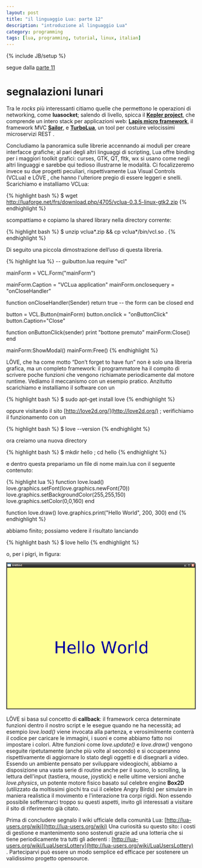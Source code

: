 ```yaml
---
layout: post
title: "il linguaggio Lua: parte 12"
description: "introduzione al linguaggio Lua"
category: programming
tags: [lua, programming, tutorial, linux, italian]
---
```

{% include JB/setup %}

segue dalla [parte 11](http://ilmanzo.github.io/programming/2018/09/04/il-linguaggio-lua-11)

# segnalazioni lunari

Tra le *rocks* più interessanti citiamo quelle che permettono le operazioni di networking, come **luasocket**; salendo di livello, spicca il [**Kepler project**](https://github.com/keplerproject), che comprende un intero stack per applicazioni web: [**Lapis micro framework**](http://leafo.net/lapis/), il framework MVC [**Sailor**](http://sailorproject.org/), e [**TurboLua**](https://turbo.readthedocs.io/en/latest/), un tool per costuire velocissimi microservizi REST .

Concludiamo la panoramica sulle librerie accennando ai moduli per creare interfacce grafiche; al pari degli altri linguaggi di scripting, Lua offre binding per i maggiori toolkit grafici: curses, GTK, QT, fltk, wx si usano come negli altri linguaggi e sarebbe qui tedioso illustrarne le modalità. Ci focalizzeremo invece su due progetti peculiari, rispettivamente Lua Visual Controls (VCLua) e LÖVE , che hanno l'ulteriore pregio di essere leggeri e snelli.
Scarichiamo e installiamo VCLua:

{% highlight bash %}
$ wget http://luaforge.net/frs/download.php/4705/vclua-0.3.5-linux-gtk2.zip
{% endhighlight %}

scompattiamo e copiamo la shared library nella directory corrente:

{% highlight bash %}
$ unzip vclua*.zip && cp vclua*/bin/vcl.so .
{% endhighlight %}

Di seguito una piccola dimostrazione dell’uso di questa libreria.

{% highlight lua %}
-- guibutton.lua
require "vcl"

mainForm = VCL.Form("mainForm")

mainForm.Caption = "VCLua application"
mainForm.onclosequery = "onCloseHandler" 

function onCloseHandler(Sender)
	return true -- the form can be closed
end

button = VCL.Button(mainForm)
button.onclick = "onButtonClick"
button.Caption="Close"

function onButtonClick(sender)
  print "bottone premuto"
  mainForm:Close()
end

mainForm:ShowModal()
mainForm:Free()
{% endhighlight %}

LÖVE, che ha come motto “Don’t forget to have fun” non è solo una libreria grafica, ma un completo framework: il programmatore ha il compito di scrivere poche funzioni che vengono richiamate periodicamente dal motore runtime. Vediamo il meccanismo con un esempio pratico. Anzitutto scarichiamo e installiamo il software con un 

{% highlight bash %}
$ sudo apt-get install love
{% endhighlight %}

oppure visitando il sito [http://love2d.org/](http://love2d.org/) ; verifichiamo il funzionamento con un 

{% highlight bash %}
$ love --version 
{% endhighlight %}

ora creiamo una nuova directory

{% highlight bash %}
$ mkdir hello ; cd hello
{% endhighlight %}

e dentro questa prepariamo un file di nome main.lua con il seguente contenuto:

{% highlight lua %}
function love.load()
  love.graphics.setFont(love.graphics.newFont(70))
  love.graphics.setBackgroundColor(255,255,150)
  love.graphics.setColor(0,0,160)
end

function love.draw()
  love.graphics.print("Hello World", 200, 300)
end
{% endhighlight %}

abbiamo finito; possiamo vedere il risultato lanciando

{% highlight bash %}
$ love hello
{% endhighlight %}

o, per i pigri, in figura:

![figura_love_hello](/img/love_hello.png "hello world with LOVE framework")


LÖVE si basa sul concetto di **callback**: il framework cerca determinate funzioni dentro il nostro script e le esegue quando ne ha necessità; ad esempio *love.load()* viene invocata alla partenza, e verosimilmente conterrà il codice per caricare le immagini, i suoni e come abbiamo fatto noi impostare i colori. Altre funzioni come *love.update()* e *love.draw()* vengono eseguite ripetutamente (anche più volte al secondo) e si occuperanno rispettivamente di aggiornare lo stato degli oggetti e di disegnarli a video. Essendo un ambiente pensato per sviluppare videogiochi, abbiamo a disposizione una vasta serie di routine anche per il suono, lo scrolling, la lettura dell'input (tastiera, mouse, joystick) e nelle ultime versioni anche *love.physics*, un potente motore fisico basato sul celebre engine **Box2D** (utilizzato da moltissimi giochi tra cui il celebre Angry Birds)  per simulare in maniera realistica il movimento e l'interazione tra corpi rigidi. Non essendo possibile soffermarci troppo su questi aspetti, invito gli interessati a visitare il sito di riferimento già citato.

Prima di concludere segnalo il wiki ufficiale della comunità Lua: [http://lua-users.org/wiki](http://lua-users.org/wiki)
Una curiosità su questo sito: i costi di gestione e mantenimento sono sostenuti grazie ad una lotteria che si tiene periodicamente tra tutti gli aderenti : [http://lua-users.org/wiki/LuaUsersLottery](http://lua-users.org/wiki/LuaUsersLottery) . Parteciparvi può essere un modo semplice ed efficace per sostenere un validissimo progetto opensource.